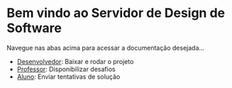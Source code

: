 # Bem vindo ao Servidor de Design de Software

Navegue nas abas acima para acessar a documentação desejada...

- [Desenvolvedor](https://warlenrodrigues.github.io/softdes-desafios/desenvolvedor/): Baixar e rodar o projeto
- [Professor](https://warlenrodrigues.github.io/softdes-desafios/professor/): Disponibilizar desafios
- [Aluno](https://warlenrodrigues.github.io/softdes-desafios/aluno/): Enviar tentativas de solução
